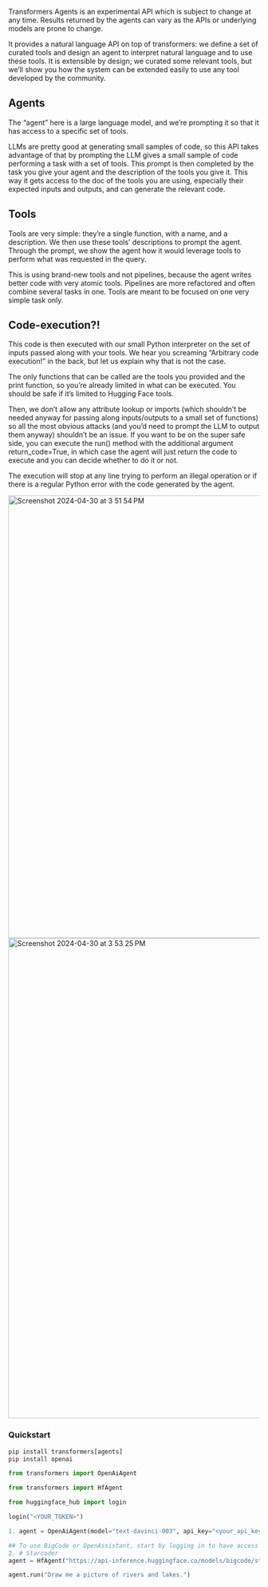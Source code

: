 
Transformers Agents is an experimental API which is subject to change at any time. Results returned by the agents can vary as the APIs or underlying models are prone to change. 

It provides a natural language API on top of transformers: we define a set of curated tools and design an agent to interpret natural language and to use these tools. It is extensible by design; we curated some relevant tools, but we’ll show you how the system can be extended easily to use any tool developed by the community.

## Agents
The “agent” here is a large language model, and we’re prompting it so that it has access to a specific set of tools.

LLMs are pretty good at generating small samples of code, so this API takes advantage of that by prompting the LLM gives a small sample of code performing a task with a set of tools. This prompt is then completed by the task you give your agent and the description of the tools you give it. This way it gets access to the doc of the tools you are using, especially their expected inputs and outputs, and can generate the relevant code.

## Tools
Tools are very simple: they’re a single function, with a name, and a description. We then use these tools’ descriptions to prompt the agent. Through the prompt, we show the agent how it would leverage tools to perform what was requested in the query.

This is using brand-new tools and not pipelines, because the agent writes better code with very atomic tools. Pipelines are more refactored and often combine several tasks in one. Tools are meant to be focused on one very simple task only.

## Code-execution?!
This code is then executed with our small Python interpreter on the set of inputs passed along with your tools. We hear you screaming “Arbitrary code execution!” in the back, but let us explain why that is not the case.

The only functions that can be called are the tools you provided and the print function, so you’re already limited in what can be executed. You should be safe if it’s limited to Hugging Face tools.

Then, we don’t allow any attribute lookup or imports (which shouldn’t be needed anyway for passing along inputs/outputs to a small set of functions) so all the most obvious attacks (and you’d need to prompt the LLM to output them anyway) shouldn’t be an issue. If you want to be on the super safe side, you can execute the run() method with the additional argument return_code=True, in which case the agent will just return the code to execute and you can decide whether to do it or not.

The execution will stop at any line trying to perform an illegal operation or if there is a regular Python error with the code generated by the agent.




<img width="885" alt="Screenshot 2024-04-30 at 3 51 54 PM" src="https://github.com/andysingal/llm-course/assets/20493493/c3d37ca3-8565-40b9-accb-28c80d25cb72">

<img width="960" alt="Screenshot 2024-04-30 at 3 53 25 PM" src="https://github.com/andysingal/llm-course/assets/20493493/e5eaffd6-4fe7-471d-8140-88acbbb1cf47">

### Quickstart

```py
pip install transformers[agents]
pip install openai

from transformers import OpenAiAgent

from transformers import HfAgent

from huggingface_hub import login

login("<YOUR_TOKEN>")

1. agent = OpenAiAgent(model="text-davinci-003", api_key="<your_api_key>")

## To use BigCode or OpenAssistant, start by logging in to have access to the Inference API:
2. # Starcoder
agent = HfAgent("https://api-inference.huggingface.co/models/bigcode/starcoder")

agent.run("Draw me a picture of rivers and lakes.")
```


